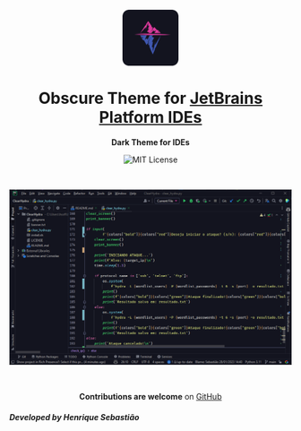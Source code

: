 <h1 align="center">
  <br>
  <img src="./icon.png" alt="Obscure Theme Icon" width="100">
  <br>
  <br>
  Obscure Theme for <a href="https://www.jetbrains.com/products/">JetBrains Platform IDEs</a>
  <br>
</h1>

<p align="center">
  <strong>Dark Theme for IDEs</strong>
</p>

<p align="center">
  <img src="https://img.shields.io/github/license/henriquesebastiao/ObscureTheme?color=db399c" alt="MIT License"/>
</p>

<br>

<p align="center">
  <img src="./screenshot.png" alt="Obscure Theme Screenshot for JetBrains IDEs">
</p>

<br>

<p align="center">
  <strong>Contributions are welcome</strong> on <a href="https://github.com/henriquesebastiao/ObscureTheme">GitHub</a>
</p>

<p align="center">
  <h5>Developed by <em>Henrique Sebastião</em></h5>
</p>
